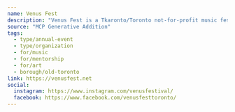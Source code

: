 ```yaml
---
name: Venus Fest
description: "Venus Fest is a Tkaronto/Toronto not-for-profit music festival, mentorship program, and concert series. Venus Fest aims to creates a space within music that addresses historical industry challenges from the past while looking to the future."
source: "MCP Generative Addition"
tags:
  - type/annual-event
  - type/organization
  - for/music
  - for/mentorship
  - for/art
  - borough/old-toronto
link: https://venusfest.net
social:
  instagram: https://www.instagram.com/venusfestival/
  facebook: https://www.facebook.com/venusfesttoronto/
---
```

